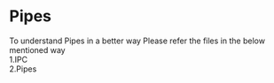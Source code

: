 # Pipes 
To understand Pipes in a better way 
Please refer the files in the below mentioned way\
	1.IPC\
	2.Pipes 
